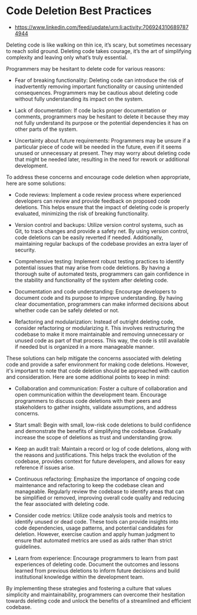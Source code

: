 # Code Deletion Best Practices

- https://www.linkedin.com/feed/update/urn:li:activity:7069243106897874944

Deleting code is like walking on thin ice, it’s scary, but sometimes 
necessary to reach solid ground. Deleting code takes courage, it’s the art of 
simplifying complexity and leaving only what’s truly essential. 

Programmers may be hesitant to delete code for various reasons: 

- Fear of breaking functionality: Deleting code can introduce the risk of 
inadvertently removing important functionality or causing unintended 
consequences. Programmers may be cautious about deleting code without fully 
understanding its impact on the system. 

- Lack of documentation: If code lacks proper documentation or comments, 
programmers may be hesitant to delete it because they may not fully 
understand its purpose or the potential dependencies it has on other parts of 
the system. 

- Uncertainty about future requirements: Programmers may be unsure if a 
particular piece of code will be needed in the future, even if it seems 
unused or unnecessary at present. They may worry about deleting code that 
might be needed later, resulting in the need for rework or additional 
development. 

To address these concerns and encourage code deletion when appropriate, here 
are some solutions: 

- Code reviews: Implement a code review process where experienced developers 
can review and provide feedback on proposed code deletions. This helps ensure 
that the impact of deleting code is properly evaluated, minimizing the risk 
of breaking functionality. 

- Version control and backups: Utilize version control systems, such as Git, 
to track changes and provide a safety net. By using version control, code 
deletions can be easily reverted if needed. Additionally, maintaining regular 
backups of the codebase provides an extra layer of security. 

- Comprehensive testing: Implement robust testing practices to identify 
potential issues that may arise from code deletions. By having a thorough 
suite of automated tests, programmers can gain confidence in the stability 
and functionality of the system after deleting code. 

- Documentation and code understanding: Encourage developers to document code 
and its purpose to improve understanding. By having clear documentation, 
programmers can make informed decisions about whether code can be safely 
deleted or not. 

- Refactoring and modularization: Instead of outright deleting code, consider 
refactoring or modularizing it. This involves restructuring the codebase to 
make it more maintainable and removing unnecessary or unused code as part of 
that process. This way, the code is still available if needed but is 
organized in a more manageable manner. 

These solutions can help mitigate the concerns associated with deleting code 
and provide a safer environment for making code deletions. However, it's 
important to note that code deletion should be approached with caution and 
consideration. Here are some additional points to keep in mind: 

- Collaboration and communication: Foster a culture of collaboration and open 
communication within the development team. Encourage programmers to discuss 
code deletions with their peers and stakeholders to gather insights, validate 
assumptions, and address concerns. 

- Start small: Begin with small, low-risk code deletions to build confidence 
and demonstrate the benefits of simplifying the codebase. Gradually increase 
the scope of deletions as trust and understanding grow. 

- Keep an audit trail: Maintain a record or log of code deletions, along with 
the reasons and justifications. This helps track the evolution of the 
codebase, provides context for future developers, and allows for easy 
reference if issues arise. 

- Continuous refactoring: Emphasize the importance of ongoing code 
maintenance and refactoring to keep the codebase clean and manageable. 
Regularly review the codebase to identify areas that can be simplified or 
removed, improving overall code quality and reducing the fear associated with 
deleting code. 

- Consider code metrics: Utilize code analysis tools and metrics to identify 
unused or dead code. These tools can provide insights into code dependencies, 
usage patterns, and potential candidates for deletion. However, exercise 
caution and apply human judgment to ensure that automated metrics are used as 
aids rather than strict guidelines. 

- Learn from experience: Encourage programmers to learn from past experiences 
of deleting code. Document the outcomes and lessons learned from previous 
deletions to inform future decisions and build institutional knowledge within 
the development team. 

By implementing these strategies and fostering a culture that values 
simplicity and maintainability, programmers can overcome their hesitation 
towards deleting code and unlock the benefits of a streamlined and efficient 
codebase. 


